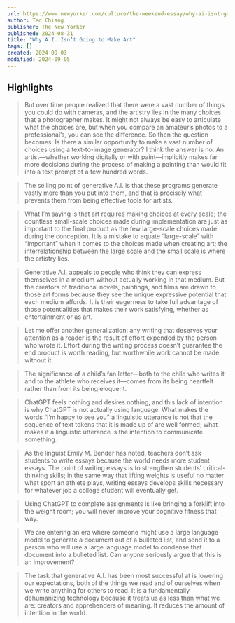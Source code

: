 ```yaml
---
url: https://www.newyorker.com/culture/the-weekend-essay/why-ai-isnt-going-to-make-art
author: Ted Chiang
publisher: The New Yorker
published: 2024-08-31
title: "Why A.I. Isn’t Going to Make Art"
tags: []
created: 2024-09-03
modified: 2024-09-05
---
```


## Highlights

> But over time people realized that there were a vast number of things you could do with cameras, and the artistry lies in the many choices that a photographer makes. It might not always be easy to articulate what the choices are, but when you compare an amateur’s photos to a professional’s, you can see the difference. So then the question becomes: Is there a similar opportunity to make a vast number of choices using a text-to-image generator? I think the answer is no. An artist—whether working digitally or with paint—implicitly makes far more decisions during the process of making a painting than would fit into a text prompt of a few hundred words.

> The selling point of generative A.I. is that these programs generate vastly more than you put into them, and that is precisely what prevents them from being effective tools for artists.

> What I’m saying is that art requires making choices at every scale; the countless small-scale choices made during implementation are just as important to the final product as the few large-scale choices made during the conception. It is a mistake to equate “large-scale” with “important” when it comes to the choices made when creating art; the interrelationship between the large scale and the small scale is where the artistry lies.

> Generative A.I. appeals to people who think they can express themselves in a medium without actually working in that medium. But the creators of traditional novels, paintings, and films are drawn to those art forms because they see the unique expressive potential that each medium affords. It is their eagerness to take full advantage of those potentialities that makes their work satisfying, whether as entertainment or as art.

> Let me offer another generalization: any writing that deserves your attention as a reader is the result of effort expended by the person who wrote it. Effort during the writing process doesn’t guarantee the end product is worth reading, but worthwhile work cannot be made without it.

> The significance of a child’s fan letter—both to the child who writes it and to the athlete who receives it—comes from its being heartfelt rather than from its being eloquent.

> ChatGPT feels nothing and desires nothing, and this lack of intention is why ChatGPT is not actually using language. What makes the words “I’m happy to see you” a linguistic utterance is not that the sequence of text tokens that it is made up of are well formed; what makes it a linguistic utterance is the intention to communicate something.

> As the linguist Emily M. Bender has noted, teachers don’t ask students to write essays because the world needs more student essays. The point of writing essays is to strengthen students’ critical-thinking skills; in the same way that lifting weights is useful no matter what sport an athlete plays, writing essays develops skills necessary for whatever job a college student will eventually get.

> Using ChatGPT to complete assignments is like bringing a forklift into the weight room; you will never improve your cognitive fitness that way.

> We are entering an era where someone might use a large language model to generate a document out of a bulleted list, and send it to a person who will use a large language model to condense that document into a bulleted list. Can anyone seriously argue that this is an improvement?

> The task that generative A.I. has been most successful at is lowering our expectations, both of the things we read and of ourselves when we write anything for others to read. It is a fundamentally dehumanizing technology because it treats us as less than what we are: creators and apprehenders of meaning. It reduces the amount of intention in the world.


